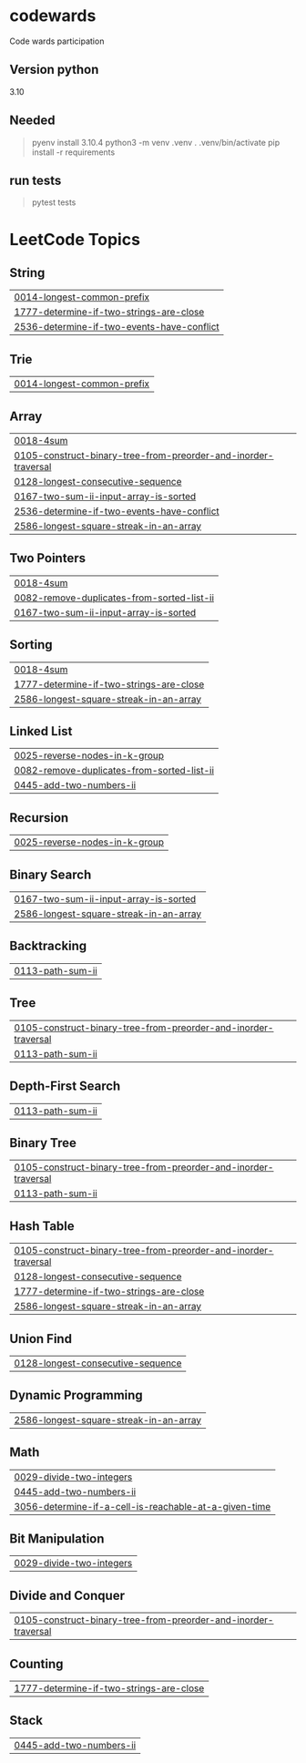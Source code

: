 # codewards

Code wards participation


## Version python

3.10

## Needed

> pyenv install 3.10.4
> python3 -m venv .venv
> . .venv/bin/activate
> pip install -r requirements

## run tests

> pytest tests

<!---LeetCode Topics Start-->
# LeetCode Topics
## String
|  |
| ------- |
| [0014-longest-common-prefix](https://github.com/KameniAlexNea/codewards/tree/master/0014-longest-common-prefix) |
| [1777-determine-if-two-strings-are-close](https://github.com/KameniAlexNea/codewards/tree/master/1777-determine-if-two-strings-are-close) |
| [2536-determine-if-two-events-have-conflict](https://github.com/KameniAlexNea/codewards/tree/master/2536-determine-if-two-events-have-conflict) |
## Trie
|  |
| ------- |
| [0014-longest-common-prefix](https://github.com/KameniAlexNea/codewards/tree/master/0014-longest-common-prefix) |
## Array
|  |
| ------- |
| [0018-4sum](https://github.com/KameniAlexNea/codewards/tree/master/0018-4sum) |
| [0105-construct-binary-tree-from-preorder-and-inorder-traversal](https://github.com/KameniAlexNea/codewards/tree/master/0105-construct-binary-tree-from-preorder-and-inorder-traversal) |
| [0128-longest-consecutive-sequence](https://github.com/KameniAlexNea/codewards/tree/master/0128-longest-consecutive-sequence) |
| [0167-two-sum-ii-input-array-is-sorted](https://github.com/KameniAlexNea/codewards/tree/master/0167-two-sum-ii-input-array-is-sorted) |
| [2536-determine-if-two-events-have-conflict](https://github.com/KameniAlexNea/codewards/tree/master/2536-determine-if-two-events-have-conflict) |
| [2586-longest-square-streak-in-an-array](https://github.com/KameniAlexNea/codewards/tree/master/2586-longest-square-streak-in-an-array) |
## Two Pointers
|  |
| ------- |
| [0018-4sum](https://github.com/KameniAlexNea/codewards/tree/master/0018-4sum) |
| [0082-remove-duplicates-from-sorted-list-ii](https://github.com/KameniAlexNea/codewards/tree/master/0082-remove-duplicates-from-sorted-list-ii) |
| [0167-two-sum-ii-input-array-is-sorted](https://github.com/KameniAlexNea/codewards/tree/master/0167-two-sum-ii-input-array-is-sorted) |
## Sorting
|  |
| ------- |
| [0018-4sum](https://github.com/KameniAlexNea/codewards/tree/master/0018-4sum) |
| [1777-determine-if-two-strings-are-close](https://github.com/KameniAlexNea/codewards/tree/master/1777-determine-if-two-strings-are-close) |
| [2586-longest-square-streak-in-an-array](https://github.com/KameniAlexNea/codewards/tree/master/2586-longest-square-streak-in-an-array) |
## Linked List
|  |
| ------- |
| [0025-reverse-nodes-in-k-group](https://github.com/KameniAlexNea/codewards/tree/master/0025-reverse-nodes-in-k-group) |
| [0082-remove-duplicates-from-sorted-list-ii](https://github.com/KameniAlexNea/codewards/tree/master/0082-remove-duplicates-from-sorted-list-ii) |
| [0445-add-two-numbers-ii](https://github.com/KameniAlexNea/codewards/tree/master/0445-add-two-numbers-ii) |
## Recursion
|  |
| ------- |
| [0025-reverse-nodes-in-k-group](https://github.com/KameniAlexNea/codewards/tree/master/0025-reverse-nodes-in-k-group) |
## Binary Search
|  |
| ------- |
| [0167-two-sum-ii-input-array-is-sorted](https://github.com/KameniAlexNea/codewards/tree/master/0167-two-sum-ii-input-array-is-sorted) |
| [2586-longest-square-streak-in-an-array](https://github.com/KameniAlexNea/codewards/tree/master/2586-longest-square-streak-in-an-array) |
## Backtracking
|  |
| ------- |
| [0113-path-sum-ii](https://github.com/KameniAlexNea/codewards/tree/master/0113-path-sum-ii) |
## Tree
|  |
| ------- |
| [0105-construct-binary-tree-from-preorder-and-inorder-traversal](https://github.com/KameniAlexNea/codewards/tree/master/0105-construct-binary-tree-from-preorder-and-inorder-traversal) |
| [0113-path-sum-ii](https://github.com/KameniAlexNea/codewards/tree/master/0113-path-sum-ii) |
## Depth-First Search
|  |
| ------- |
| [0113-path-sum-ii](https://github.com/KameniAlexNea/codewards/tree/master/0113-path-sum-ii) |
## Binary Tree
|  |
| ------- |
| [0105-construct-binary-tree-from-preorder-and-inorder-traversal](https://github.com/KameniAlexNea/codewards/tree/master/0105-construct-binary-tree-from-preorder-and-inorder-traversal) |
| [0113-path-sum-ii](https://github.com/KameniAlexNea/codewards/tree/master/0113-path-sum-ii) |
## Hash Table
|  |
| ------- |
| [0105-construct-binary-tree-from-preorder-and-inorder-traversal](https://github.com/KameniAlexNea/codewards/tree/master/0105-construct-binary-tree-from-preorder-and-inorder-traversal) |
| [0128-longest-consecutive-sequence](https://github.com/KameniAlexNea/codewards/tree/master/0128-longest-consecutive-sequence) |
| [1777-determine-if-two-strings-are-close](https://github.com/KameniAlexNea/codewards/tree/master/1777-determine-if-two-strings-are-close) |
| [2586-longest-square-streak-in-an-array](https://github.com/KameniAlexNea/codewards/tree/master/2586-longest-square-streak-in-an-array) |
## Union Find
|  |
| ------- |
| [0128-longest-consecutive-sequence](https://github.com/KameniAlexNea/codewards/tree/master/0128-longest-consecutive-sequence) |
## Dynamic Programming
|  |
| ------- |
| [2586-longest-square-streak-in-an-array](https://github.com/KameniAlexNea/codewards/tree/master/2586-longest-square-streak-in-an-array) |
## Math
|  |
| ------- |
| [0029-divide-two-integers](https://github.com/KameniAlexNea/codewards/tree/master/0029-divide-two-integers) |
| [0445-add-two-numbers-ii](https://github.com/KameniAlexNea/codewards/tree/master/0445-add-two-numbers-ii) |
| [3056-determine-if-a-cell-is-reachable-at-a-given-time](https://github.com/KameniAlexNea/codewards/tree/master/3056-determine-if-a-cell-is-reachable-at-a-given-time) |
## Bit Manipulation
|  |
| ------- |
| [0029-divide-two-integers](https://github.com/KameniAlexNea/codewards/tree/master/0029-divide-two-integers) |
## Divide and Conquer
|  |
| ------- |
| [0105-construct-binary-tree-from-preorder-and-inorder-traversal](https://github.com/KameniAlexNea/codewards/tree/master/0105-construct-binary-tree-from-preorder-and-inorder-traversal) |
## Counting
|  |
| ------- |
| [1777-determine-if-two-strings-are-close](https://github.com/KameniAlexNea/codewards/tree/master/1777-determine-if-two-strings-are-close) |
## Stack
|  |
| ------- |
| [0445-add-two-numbers-ii](https://github.com/KameniAlexNea/codewards/tree/master/0445-add-two-numbers-ii) |
<!---LeetCode Topics End-->